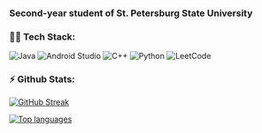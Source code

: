 ### Second-year student of St. Petersburg State University

###  👨‍💻 Tech Stack:
![Java](https://img.shields.io/badge/java-%23ED8B00.svg?style=for-the-badge&logo=openjdk&logoColor=white) ![Android Studio](https://img.shields.io/badge/Android%20Studio-3DDC84.svg?style=for-the-badge&logo=android-studio&logoColor=white) ![C++](https://img.shields.io/badge/c++-%2300599C.svg?style=for-the-badge&logo=c%2B%2B&logoColor=white) ![Python](https://img.shields.io/badge/python-3670A0?style=for-the-badge&logo=python&logoColor=ffdd54) ![LeetCode](https://img.shields.io/badge/LeetCode-000000?style=for-the-badge&logo=LeetCode&logoColor=#d16c06) 

### ⚡ Github Stats:

[![GitHub Streak](https://streak-stats.demolab.com/?user=LaWeite&theme=dark&card_width=465)](https://git.io/streak-stats)

[![Top languages](https://github-readme-stats.vercel.app/api/top-langs/?username=LaWeite&langs_count=5&theme=dark)]()

<!--
**LaWeite/LaWeite** is a ✨ _special_ ✨ repository because its `README.md` (this file) appears on your GitHub profile.

Here are some ideas to get you started:

- 🔭 I’m currently working on ...
- 🌱 I’m currently learning ...
- 👯 I’m looking to collaborate on ...
- 🤔 I’m looking for help with ...
- 💬 Ask me about ...
- 📫 How to reach me: ...
- 😄 Pronouns: ...
- ⚡ Fun fact: ...
-->
